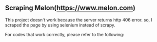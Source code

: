 ## Scraping Melon(https://www.melon.com)

This project doesn't work because the server returns http 406 error.
so, I scraped the page by using selenium instead of scrapy.

For codes that work correctly, please refer to the following:

